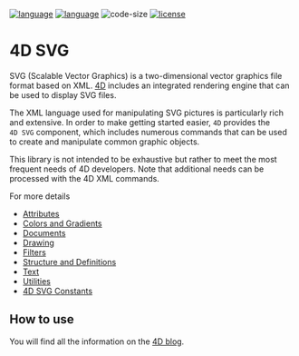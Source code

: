 [![language](https://img.shields.io/static/v1?label=language&message=4d&color=blue)](https://developer.4d.com/)
[![language](https://img.shields.io/github/languages/top/4d/4D-SVG.svg)](https://developer.4d.com/)
![code-size](https://img.shields.io/github/languages/code-size/4d/4D-SVG.svg)
[![license](https://img.shields.io/github/license/4d/4D-SVG)](LICENSE)

# 4D SVG

SVG (Scalable Vector Graphics) is a two-dimensional vector graphics file format based on XML. [4D](https://us.4d.com/4d-development) includes an integrated rendering engine that can be used to display SVG files.

The XML language used for manipulating SVG pictures is particularly rich and extensive. In order to make getting started easier, `4D` provides the `4D SVG` component, which includes numerous commands that can be used to create and manipulate common graphic objects.

This library is not intended to be exhaustive but rather to meet the most frequent needs of 4D developers. Note that additional needs can be processed with the 4D XML commands.

For more details

- [Attributes](Documentation/Attributes.md)
- [Colors and Gradients](Documentation/Colors%20and%20Gradients.md)
- [Documents](Documentation/Documents.md)
- [Drawing](Documentation/Drawing.md)
- [Filters](Documentation/Filters.md)
- [Structure and Definitions](Documentation/Structure%20and%20Definitions.md)
- [Text](Documentation/Text.md)
- [Utilities](Documentation/Utilities.md)
- [4D SVG Constants](Documentation/4D%20SVG%20Constants.md)

## How to use

You will find all the information on the [4D blog](https://blog.4d.com/news-flash-4d-components-available-on-github/).
